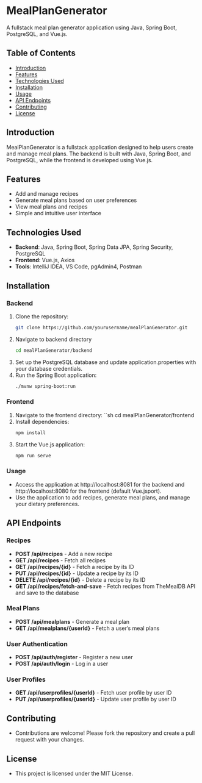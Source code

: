 # MealPlanGenerator

A fullstack meal plan generator application using Java, Spring Boot, PostgreSQL, and Vue.js.

## Table of Contents

- [Introduction](#introduction)
- [Features](#features)
- [Technologies Used](#technologies-used)
- [Installation](#installation)
- [Usage](#usage)
- [API Endpoints](#api-endpoints)
- [Contributing](#contributing)
- [License](#license)

## Introduction

MealPlanGenerator is a fullstack application designed to help users create and manage meal plans. The backend is built with Java, Spring Boot, and PostgreSQL, while the frontend is developed using Vue.js.

## Features

- Add and manage recipes
- Generate meal plans based on user preferences
- View meal plans and recipes
- Simple and intuitive user interface

## Technologies Used

- **Backend**: Java, Spring Boot, Spring Data JPA, Spring Security, PostgreSQL
- **Frontend**: Vue.js, Axios
- **Tools**: IntelliJ IDEA, VS Code, pgAdmin4, Postman

## Installation

### Backend

1. Clone the repository:
   ```sh
   git clone https://github.com/yourusername/mealPlanGenerator.git
2. Navigate to backend directory
   ```sh
   cd mealPlanGenerator/backend
3. Set up the PostgreSQL database and update application.properties with your database credentials.
4. Run the Spring Boot application:
   ```sh
   ./mvnw spring-boot:run

### Frontend

1. Navigate to the frontend directory:
   ``sh
   cd mealPlanGenerator/frontend
2. Install dependencies:
   ```sh
   npm install
3. Start the Vue.js application:
   ```sh
   npm run serve

### Usage

- Access the application at http://localhost:8081 for the backend and http://localhost:8080 for the frontend (default Vue.jsport).
- Use the application to add recipes, generate meal plans, and manage your dietary preferences.

## API Endpoints

### Recipes
- **POST /api/recipes** - Add a new recipe
- **GET /api/recipes** - Fetch all recipes
- **GET /api/recipes/{id}** - Fetch a recipe by its ID
- **PUT /api/recipes/{id}** - Update a recipe by its ID
- **DELETE /api/recipes/{id}** - Delete a recipe by its ID
- **GET /api/recipes/fetch-and-save** - Fetch recipes from TheMealDB API and save to the database

### Meal Plans
- **POST /api/mealplans** - Generate a meal plan
- **GET /api/mealplans/{userId}** - Fetch a user’s meal plans

### User Authentication
- **POST /api/auth/register** - Register a new user
- **POST /api/auth/login** - Log in a user

### User Profiles
- **GET /api/userprofiles/{userId}** - Fetch user profile by user ID
- **PUT /api/userprofiles/{userId}** - Update user profile by user ID

## Contributing

- Contributions are welcome! Please fork the repository and create a pull request with your changes.

## License

- This project is licensed under the MIT License. 
